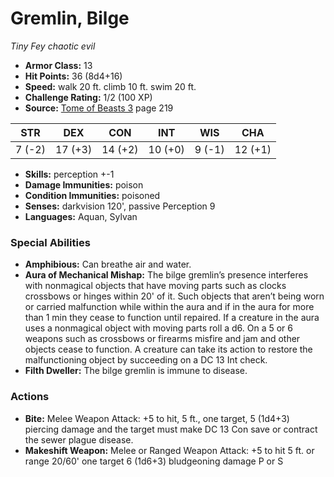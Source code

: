 # Gremlin, Bilge

*Tiny* *Fey* *chaotic evil*

- **Armor Class:** 13
- **Hit Points:** 36 (8d4+16)
- **Speed:** walk 20 ft. climb 10 ft. swim 20 ft.
- **Challenge Rating:** 1/2 (100 XP)
- **Source:** [Tome of Beasts 3](https://koboldpress.com/kpstore/product/tome-of-beasts-3-for-5th-edition/) page 219

| STR | DEX | CON | INT | WIS | CHA |
| --- | --- | --- | --- | --- | --- |
| 7 (-2) | 17 (+3) | 14 (+2) | 10 (+0) | 9 (-1) | 12 (+1) |

- **Skills:** perception +-1
- **Damage Immunities:** poison
- **Condition Immunities:** poisoned
- **Senses:** darkvision 120', passive Perception 9
- **Languages:** Aquan, Sylvan
### Special Abilities
- **Amphibious:** Can breathe air and water.
- **Aura of Mechanical Mishap:** The bilge gremlin’s presence interferes with nonmagical objects that have moving parts such as clocks crossbows or hinges within 20' of it. Such objects that aren’t being worn or carried malfunction while within the aura and if in the aura for more than 1 min they cease to function until repaired. If a creature in the aura uses a nonmagical object with moving parts roll a d6. On a 5 or 6 weapons such as crossbows or firearms misfire and jam and other objects cease to function. A creature can take its action to restore the malfunctioning object by succeeding on a DC 13 Int check.
- **Filth Dweller:** The bilge gremlin is immune to disease.
### Actions
- **Bite:** Melee Weapon Attack: +5 to hit, 5 ft., one target, 5 (1d4+3) piercing damage and the target must make DC 13 Con save or contract the sewer plague disease.
- **Makeshift Weapon:** Melee or Ranged Weapon Attack: +5 to hit 5 ft. or range 20/60' one target 6 (1d6+3) bludgeoning damage P or S


